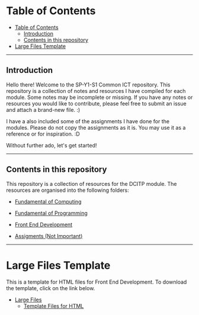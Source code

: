 # Table of Contents
- [Table of Contents](#table-of-contents)
  - [Introduction](#introduction)
  - [Contents in this repository](#contents-in-this-repository)
- [Large Files Template](#large-files-template)


-----------------
## Introduction

Hello there! Welcome to the SP-Y1-S1 Common ICT repository. This repository is a collection of notes and resources I have compiled for each module. Some notes may be incomplete or missing. If you have any notes or resources you would like to contribute, please feel free to submit an issue and attach a brand-new file. :)

I have a also included some of the assignments I have done for the modules. Please do not copy the assignments as it is. You may use it as a reference or for inspiration. :D

Without further ado, let's get started!

-----------------
## Contents in this repository
This repository is a collection of resources for the DCITP module. The resources are organised into the following folders:

- [Fundamental of Computing](Fundamental%20of%20Computing%20(FOC))

- [Fundamental of Programming](Fundamental%20of%20Programming%20(FOP))

- [Front End Development](Front%20End%20Development%20(FED))

- [Assigments (Not Important)](Assigments)

-----------------
# Large Files Template
This is a template for HTML files for Front End Development. To download the template, click on the link below.
 - [Large Files](https://github.com/StepSisStuck/CommonICT/tags)
      - [Template Files for HTML](https://github.com/StepSisStuck/CommonICT/releases/tag/TemplateFiles.v1)
